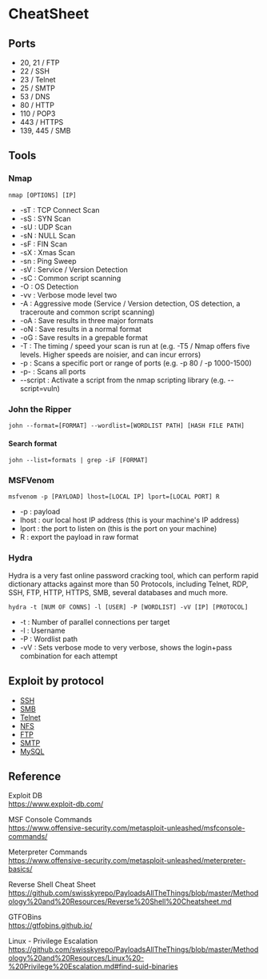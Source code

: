 # CheatSheet

## Ports
- 20, 21 / FTP
- 22 / SSH
- 23 / Telnet
- 25 / SMTP
- 53 / DNS
- 80 / HTTP
- 110 / POP3
- 443 / HTTPS
- 139, 445 / SMB

## Tools
### Nmap
```
nmap [OPTIONS] [IP]
```

- -sT : TCP Connect Scan
- -sS : SYN Scan
- -sU : UDP Scan
- -sN : NULL Scan
- -sF : FIN Scan
- -sX : Xmas Scan
- -sn : Ping Sweep
- -sV : Service / Version Detection
- -sC : Common script scanning
- -O : OS Detection
- -vv : Verbose mode level two
- -A : Aggressive mode (Service / Version detection, OS detection, a traceroute and common script scanning)
- -oA : Save results in three major formats
- -oN : Save results in a normal format
- -oG : Save results in a grepable format
- -T : The timing / speed your scan is run at (e.g. -T5 / Nmap offers five levels. Higher speeds are noisier, and can incur errors)
- -p : Scans a specific port or range of ports (e.g. -p 80 / -p 1000-1500)
- -p- : Scans all ports
- --script : Activate a script from the nmap scripting library (e.g. --script=vuln)

### John the Ripper
```
john --format=[FORMAT] --wordlist=[WORDLIST PATH] [HASH FILE PATH]
```

#### Search format
```
john --list=formats | grep -iF [FORMAT]
```

### MSFVenom
```
msfvenom -p [PAYLOAD] lhost=[LOCAL IP] lport=[LOCAL PORT] R
```

- -p : payload
- lhost : our local host IP address (this is your machine's IP address)
- lport : the port to listen on (this is the port on your machine)
- R : export the payload in raw format

### Hydra
Hydra is a very fast online password cracking tool, which can perform rapid dictionary attacks against more than 50 Protocols, including Telnet, RDP, SSH, FTP, HTTP, HTTPS, SMB, several databases and much more.   
```
hydra -t [NUM OF CONNS] -l [USER] -P [WORDLIST] -vV [IP] [PROTOCOL]
```

- -t : Number of parallel connections per target
- -l : Username
- -P : Wordlist path
- -vV : Sets verbose mode to very verbose, shows the login+pass combination for each attempt

## Exploit by protocol
- [SSH](ssh.md)
- [SMB](smb.md)
- [Telnet](telnet.md)
- [NFS](nfs.md)
- [FTP](ftp.md)
- [SMTP](smtp.md)
- [MySQL](mysql.md)

## Reference

Exploit DB  
https://www.exploit-db.com/

MSF Console Commands  
https://www.offensive-security.com/metasploit-unleashed/msfconsole-commands/

Meterpreter Commands  
https://www.offensive-security.com/metasploit-unleashed/meterpreter-basics/

Reverse Shell Cheat Sheet
https://github.com/swisskyrepo/PayloadsAllTheThings/blob/master/Methodology%20and%20Resources/Reverse%20Shell%20Cheatsheet.md

GTFOBins  
https://gtfobins.github.io/

Linux - Privilege Escalation
https://github.com/swisskyrepo/PayloadsAllTheThings/blob/master/Methodology%20and%20Resources/Linux%20-%20Privilege%20Escalation.md#find-suid-binaries
